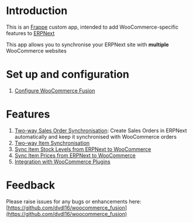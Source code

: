# Introduction

This is an [Frappe](https://frappeframework.com/) custom app, intended to add WooCommerce-specific features to [ERPNext](https://erpnext.com/)

This app allows you to synchronise your ERPNext site with **multiple** WooCommerce websites

# Set up and configuration
1. [Configure WooCommerce Fusion](configure.md)

# Features

1. [Two-way Sales Order Synchronisation](features/sales-order.md): Create Sales Orders in ERPNext automatically and keep it synchronised with WooCommerce orders
2. [Two-way Item Synchronisation](features/items.md)
3. [Sync Item Stock Levels from ERPNext to WooCommerce](features/item-stock-levels.md)
4. [Sync Item Prices from ERPNext to WooCommerce](features/item-prices.md)
5. [Integration with WooCommerce Plugins](features/woocommerce-plugins.md)


# Feedback

Please raise issues for any bugs or enhancements here: [https://github.com/dvdl16/woocommerce_fusion](https://github.com/dvdl16/woocommerce_fusion)
